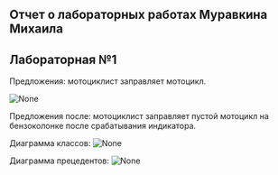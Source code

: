 ## Отчет о лабораторных работах Муравкина Михаила

## Лабораторная №1

Предложения: мотоциклист заправляет мотоцикл.

![None](https://raw.githubusercontent.com/morningstar0let/-morningstar0let.github.io/master/Lab1/01_A0.png)

Предложения после: мотоциклист заправляет пустой мотоцикл на бензоколонке после срабатывания индикатора.

Диаграмма классов: 
![None](https://raw.githubusercontent.com/morningstar0let/-morningstar0let.github.io/master/Lab1/W00.png)

Диаграмма прецедентов: 
![None](https://raw.githubusercontent.com/morningstar0let/-morningstar0let.github.io/master/Lab1/2%20diag.png)

